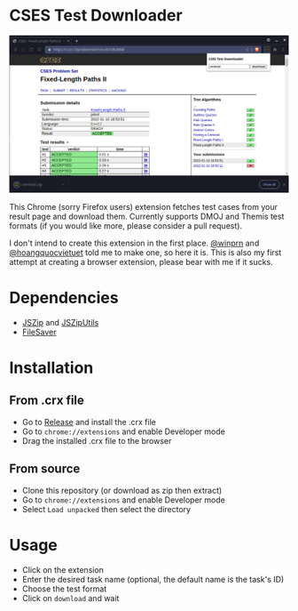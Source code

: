 # CSES Test Downloader

![preview](cses-test-downloader.png)

This Chrome (sorry Firefox users) extension fetches test cases from your result
page and download them. Currently supports DMOJ and Themis test formats (if you
would like more, please consider a pull request).

I don't intend to create this extension in the first place.
[@winprn](https://github.com/winprn) and
[@hoangquocvietuet](https://github.com/hoangquocvietuet) told me to make one, so here it is.
This is also my first attempt at creating a browser extension, please bear with
me if it sucks.

# Dependencies

- [JSZip](https://github.com/Stuk/jszip) and [JSZipUtils](https://github.com/Stuk/jszip-utils)
- [FileSaver](https://github.com/eligrey/FileSaver.js)

# Installation

## From .crx file

- Go to [Release](https://github.com/jalsol/cses-test-downloader/releases) and install the .crx file
- Go to `chrome://extensions` and enable Developer mode
- Drag the installed .crx file to the browser

## From source

- Clone this repository (or download as zip then extract)
- Go to `chrome://extensions` and enable Developer mode
- Select `Load unpacked` then select the directory

# Usage

- Click on the extension
- Enter the desired task name (optional, the default name is the task's ID)
- Choose the test format
- Click on `download` and wait
